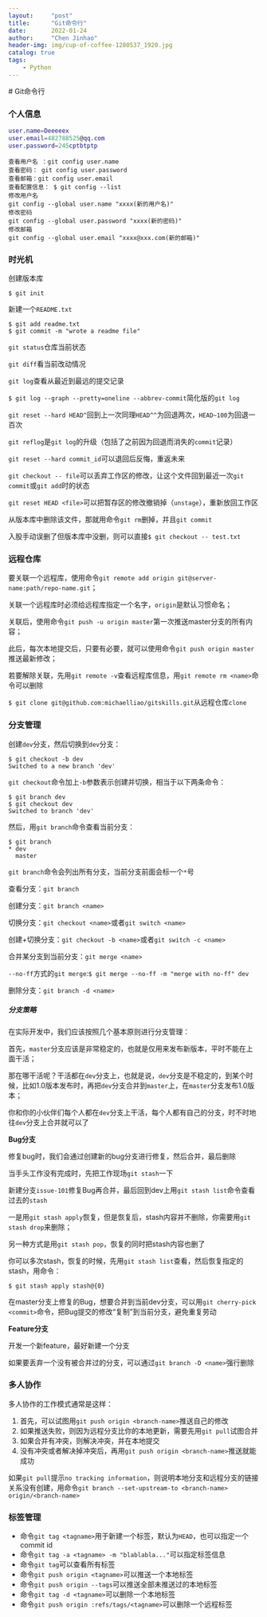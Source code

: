 ```yaml
---
layout:     "post"
title:      "Git命令行"
date:       2022-01-24
author:     "Chen Jinhao"
header-img: img/cup-of-coffee-1280537_1920.jpg
catalog: true
tags:
    - Python
---
```

<head>
    <script src="https://cdnjs.cloudflare.com/ajax/libs/mathjax/2.7.1/MathJax.js?config=TeX-AMS-MML_HTMLorMML" type="text/javascript"></script>
    <script type="text/x-mathjax-config">
        MathJax.Hub.Config({
            tex2jax: {
            skipTags: ['script', 'noscript', 'style', 'textarea', 'pre'],
            inlineMath: [ ['$','$'], ["\\(","\\)"] ],
            displayMath: [ ['$$','$$'], ["\\[","\\]"] ],
            }
        });
    </script>
    </head>
# Git命令行

### 个人信息

```g
user.name=Deeeeex
user.email=482788525@qq.com
user.password=245cptbtptp
```

```
查看用户名 ：git config user.name
查看密码： git config user.password
查看邮箱：git config user.email
查看配置信息： $ git config --list  
修改用户名
git config --global user.name "xxxx(新的用户名)"
修改密码
git config --global user.password "xxxx(新的密码)"
修改邮箱
git config --global user.email "xxxx@xxx.com(新的邮箱)"
```



### 时光机

创建版本库

```
$ git init
```

新建一个`README.txt`

```
$ git add readme.txt
$ git commit -m "wrote a readme file"
```

`git status`仓库当前状态

`git diff`看当前改动情况

`git log`查看从最近到最远的提交记录

`$ git log --graph --pretty=oneline --abbrev-commit`简化版的`git log`

`git reset --hard HEAD^`回到上一次同理`HEAD^^`为回退两次，`HEAD~100`为回退一百次

`git reflog`是`git log`的升级（包括了之前因为回退而消失的`commit`记录）

`git reset --hard commit_id`可以退回后反悔，重返未来

`git checkout -- file`可以丢弃工作区的修改，让这个文件回到最近一次`git commit`或`git add`时的状态

`git reset HEAD <file>`可以把暂存区的修改撤销掉（`unstage`），重新放回工作区

从版本库中删除该文件，那就用命令`git rm`删掉，并且`git commit`

入股手动误删了但版本库中没删，则可以直接`$ git checkout -- test.txt`



### 远程仓库

要关联一个远程库，使用命令`git remote add origin git@server-name:path/repo-name.git`；

关联一个远程库时必须给远程库指定一个名字，`origin`是默认习惯命名；

关联后，使用命令`git push -u origin master`第一次推送master分支的所有内容；

此后，每次本地提交后，只要有必要，就可以使用命令`git push origin master`推送最新修改；

若要解除关联，先用`git remote -v`查看远程库信息，用`git remote rm <name>`命令可以删除

`$ git clone git@github.com:michaelliao/gitskills.git`从远程仓库`clone`



### 分支管理

创建`dev`分支，然后切换到`dev`分支：

```
$ git checkout -b dev
Switched to a new branch 'dev'
```

`git checkout`命令加上`-b`参数表示创建并切换，相当于以下两条命令：

```
$ git branch dev
$ git checkout dev
Switched to branch 'dev'
```

然后，用`git branch`命令查看当前分支：

```
$ git branch
* dev
  master
```

`git branch`命令会列出所有分支，当前分支前面会标一个`*`号

查看分支：`git branch`

创建分支：`git branch <name>`

切换分支：`git checkout <name>`或者`git switch <name>`

创建+切换分支：`git checkout -b <name>`或者`git switch -c <name>`

合并某分支到当前分支：`git merge <name>`

`--no-ff`方式的`git merge`:`$ git merge --no-ff -m "merge with no-ff" dev`

删除分支：`git branch -d <name>`

##### 分支策略

在实际开发中，我们应该按照几个基本原则进行分支管理：

首先，`master`分支应该是非常稳定的，也就是仅用来发布新版本，平时不能在上面干活；

那在哪干活呢？干活都在`dev`分支上，也就是说，`dev`分支是不稳定的，到某个时候，比如1.0版本发布时，再把`dev`分支合并到`master`上，在`master`分支发布1.0版本；

你和你的小伙伴们每个人都在`dev`分支上干活，每个人都有自己的分支，时不时地往`dev`分支上合并就可以了

**Bug分支**

修复bug时，我们会通过创建新的bug分支进行修复，然后合并，最后删除

当手头工作没有完成时，先把工作现场`git stash`一下

新建分支`issue-101`修复Bug再合并，最后回到dev上用`git stash list`命令查看过去的`stash`

一是用`git stash apply`恢复，但是恢复后，stash内容并不删除，你需要用`git stash drop`来删除；

另一种方式是用`git stash pop`，恢复的同时把stash内容也删了

你可以多次stash，恢复的时候，先用`git stash list`查看，然后恢复指定的stash，用命令：

```
$ git stash apply stash@{0}
```

在master分支上修复的Bug，想要合并到当前dev分支，可以用`git cherry-pick <commit>`命令，把Bug提交的修改“复制”到当前分支，避免重复劳动

**Feature分支**

开发一个新feature，最好新建一个分支

如果要丢弃一个没有被合并过的分支，可以通过`git branch -D <name>`强行删除



### 多人协作

多人协作的工作模式通常是这样：

1. 首先，可以试图用`git push origin <branch-name>`推送自己的修改
2. 如果推送失败，则因为远程分支比你的本地更新，需要先用`git pull`试图合并
3. 如果合并有冲突，则解决冲突，并在本地提交
4. 没有冲突或者解决掉冲突后，再用`git push origin <branch-name>`推送就能成功

如果`git pull`提示`no tracking information`，则说明本地分支和远程分支的链接关系没有创建，用命令`git branch --set-upstream-to <branch-name> origin/<branch-name>`



### 标签管理

- 命令`git tag <tagname>`用于新建一个标签，默认为`HEAD`，也可以指定一个commit id
- 命令`git tag -a <tagname> -m "blablabla..."`可以指定标签信息
- 命令`git tag`可以查看所有标签
- 命令`git push origin <tagname>`可以推送一个本地标签
- 命令`git push origin --tags`可以推送全部未推送过的本地标签
- 命令`git tag -d <tagname>`可以删除一个本地标签
- 命令`git push origin :refs/tags/<tagname>`可以删除一个远程标签
